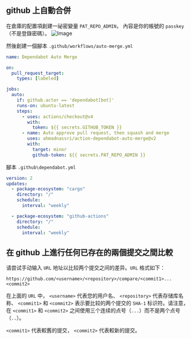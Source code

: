 ## github 上自動合併

在倉庫的配置項創建一祕密變量 `PAT_REPO_ADMIN`， 內容是你的帳號的 `passkey` （不是登錄密碼）。
![Image](https://github.com/user-attachments/assets/397a8309-2bef-4f24-92e3-decb336fc142)

然後創建一個腳本 `.github/workflows/auto-merge.yml`
```yaml
name: Dependabot Auto Merge

on:
  pull_request_target:
    types: [labeled]

jobs:
  auto:
    if: github.actor == 'dependabot[bot]'
    runs-on: ubuntu-latest
    steps:
      - uses: actions/checkout@v4
        with:
          token: ${{ secrets.GITHUB_TOKEN }}
      - name: Auto approve pull request, then squash and merge
        uses: ahmadnassri/action-dependabot-auto-merge@v2
        with:
          target: minor
          github-token: ${{ secrets.PAT_REPO_ADMIN }}
```
腳本 `.github\dependabot.yml`
```yaml
version: 2
updates:
  - package-ecosystem: "cargo"
    directory: "/"
    schedule:
      interval: "weekly"

  - package-ecosystem: "github-actions"
    directory: "/"
    schedule:
      interval: "weekly"
```

## 在 github 上進行任何已存在的兩個提交之間比較

请尝试手动输入 `URL` 地址以比较两个提交之间的差异。`URL` 格式如下：

```
https://github.com/<username>/<repository>/compare/<commit1>...<commit2>
```
在上面的 `URL` 中， `<username>` 代表您的用户名、 `<repository>` 代表存储库名称、 `<commit1>` 和 `<commit2>` 表示要比较的两个提交的  `SHA-1` 标识符。请注意，在 `<commit1>` 和 `<commit2>` 之间使用三个连续的点号（`...`）而不是两个点号（`..`）。

`<commit1>` 代表較舊的提交， `<commit2>` 代表較新的提交。
